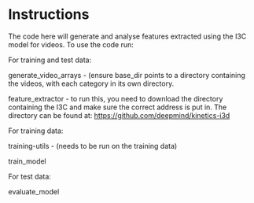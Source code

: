 # Instructions

The code here will generate and analyse features extracted using the I3C model for videos. To use the code run:

For training and test data:

generate_video_arrays - (ensure base_dir points to a directory containing the videos, with each category in its own directory.

feature_extractor - to run this, you need to download the directory containing the I3C and make sure the correct address is put in. The directory can be found at: https://github.com/deepmind/kinetics-i3d


For training data:

training-utils - (needs to be run on the training data)

train_model


For test data:

evaluate_model
